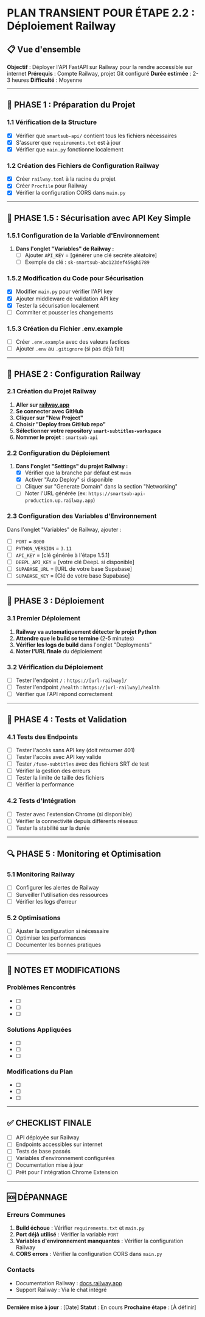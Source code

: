 # PLAN TRANSIENT POUR ÉTAPE 2.2 : Déploiement Railway

## 📋 Vue d'ensemble
**Objectif** : Déployer l'API FastAPI sur Railway pour la rendre accessible sur internet
**Prérequis** : Compte Railway, projet Git configuré
**Durée estimée** : 2-3 heures
**Difficulté** : Moyenne

---

## 🚀 PHASE 1 : Préparation du Projet

### 1.1 Vérification de la Structure
- [x] Vérifier que `smartsub-api/` contient tous les fichiers nécessaires
- [x] S'assurer que `requirements.txt` est à jour
- [x] Vérifier que `main.py` fonctionne localement

### 1.2 Création des Fichiers de Configuration Railway
- [x] Créer `railway.toml` à la racine du projet
- [x] Créer `Procfile` pour Railway
- [x] Vérifier la configuration CORS dans `main.py`

---

## 🔐 PHASE 1.5 : Sécurisation avec API Key Simple

### 1.5.1 Configuration de la Variable d'Environnement
1. **Dans l'onglet "Variables" de Railway :**
   - [ ] Ajouter `API_KEY` = [générer une clé secrète aléatoire]
   - [ ] Exemple de clé : `sk-smartsub-abc123def456ghi789`

### 1.5.2 Modification du Code pour Sécurisation
- [x] Modifier `main.py` pour vérifier l'API key
- [x] Ajouter middleware de validation API key
- [x] Tester la sécurisation localement
- [ ] Commiter et pousser les changements

### 1.5.3 Création du Fichier .env.example
- [ ] Créer `.env.example` avec des valeurs factices
- [ ] Ajouter `.env` au `.gitignore` (si pas déjà fait)

---

## 🔧 PHASE 2 : Configuration Railway

### 2.1 Création du Projet Railway
1. **Aller sur [railway.app](https://railway.app)**
2. **Se connecter avec GitHub**
3. **Cliquer sur "New Project"**
4. **Choisir "Deploy from GitHub repo"**
5. **Sélectionner votre repository `smart-subtitles-workspace`**
6. **Nommer le projet** : `smartsub-api`

### 2.2 Configuration du Déploiement
1. **Dans l'onglet "Settings" du projet Railway :**
   - [x] Vérifier que la branche par défaut est `main`
   - [x] Activer "Auto Deploy" si disponible
   - [ ] Cliquer sur "Generate Domain" dans la section "Networking"
   - [ ] Noter l'URL générée (ex: `https://smartsub-api-production.up.railway.app`)

### 2.3 Configuration des Variables d'Environnement
Dans l'onglet "Variables" de Railway, ajouter :
- [ ] `PORT` = `8000`
- [ ] `PYTHON_VERSION` = `3.11`
- [ ] `API_KEY` = [clé générée à l'étape 1.5.1]
- [ ] `DEEPL_API_KEY` = [votre clé DeepL si disponible]
- [ ] `SUPABASE_URL` = [URL de votre base Supabase]
- [ ] `SUPABASE_KEY` = [Clé de votre base Supabase]

---

## 🚀 PHASE 3 : Déploiement

### 3.1 Premier Déploiement
1. **Railway va automatiquement détecter le projet Python**
2. **Attendre que le build se termine** (2-5 minutes)
3. **Vérifier les logs de build** dans l'onglet "Deployments"
4. **Noter l'URL finale** du déploiement

### 3.2 Vérification du Déploiement
- [ ] Tester l'endpoint `/` : `https://[url-railway]/`
- [ ] Tester l'endpoint `/health` : `https://[url-railway]/health`
- [ ] Vérifier que l'API répond correctement

---

## 🧪 PHASE 4 : Tests et Validation

### 4.1 Tests des Endpoints
- [ ] Tester l'accès sans API key (doit retourner 401)
- [ ] Tester l'accès avec API key valide
- [ ] Tester `/fuse-subtitles` avec des fichiers SRT de test
- [ ] Vérifier la gestion des erreurs
- [ ] Tester la limite de taille des fichiers
- [ ] Vérifier la performance

### 4.2 Tests d'Intégration
- [ ] Tester avec l'extension Chrome (si disponible)
- [ ] Vérifier la connectivité depuis différents réseaux
- [ ] Tester la stabilité sur la durée

---

## 🔍 PHASE 5 : Monitoring et Optimisation

### 5.1 Monitoring Railway
- [ ] Configurer les alertes de Railway
- [ ] Surveiller l'utilisation des ressources
- [ ] Vérifier les logs d'erreur

### 5.2 Optimisations
- [ ] Ajuster la configuration si nécessaire
- [ ] Optimiser les performances
- [ ] Documenter les bonnes pratiques

---

## 📝 NOTES ET MODIFICATIONS

### Problèmes Rencontrés
- [ ] 
- [ ] 
- [ ] 

### Solutions Appliquées
- [ ] 
- [ ] 
- [ ] 

### Modifications du Plan
- [ ] 
- [ ] 
- [ ] 

---

## ✅ CHECKLIST FINALE

- [ ] API déployée sur Railway
- [ ] Endpoints accessibles sur internet
- [ ] Tests de base passés
- [ ] Variables d'environnement configurées
- [ ] Documentation mise à jour
- [ ] Prêt pour l'intégration Chrome Extension

---

## 🆘 DÉPANNAGE

### Erreurs Communes
1. **Build échoue** : Vérifier `requirements.txt` et `main.py`
2. **Port déjà utilisé** : Vérifier la variable `PORT`
3. **Variables d'environnement manquantes** : Vérifier la configuration Railway
4. **CORS errors** : Vérifier la configuration CORS dans `main.py`

### Contacts
- Documentation Railway : [docs.railway.app](https://docs.railway.app)
- Support Railway : Via le chat intégré

---

**Dernière mise à jour** : [Date]
**Statut** : En cours
**Prochaine étape** : [À définir]
